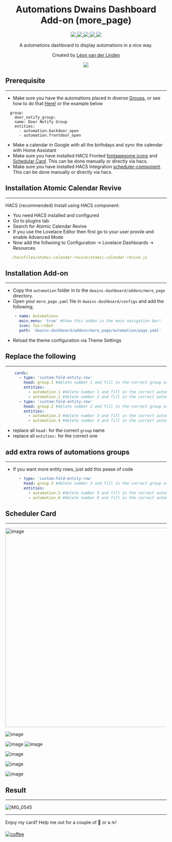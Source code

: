 <h1 align="center">Automations Dwains Dashboard Add-on (more_page)</h1>

<p align="center">
  <a href="https://dwainscheeren.github.io/dwains-lovelace-dashboard/">
    <img src="https://img.shields.io/badge/Dwains%20Dashboard-Default-299ec2.svg" />
  </a>
  <a href="https://github.com/custom-components/hacs">
    <img src="https://img.shields.io/badge/HACS-Default-orange.svg" />
  </a>
  <a href="https://github.com/LRvdLinden/automations_dd_addon">
    <img src="https://img.shields.io/github/v/release/LRvdLinden/automations_dd_addon" />
  </a>
    <a href="https://github.com/LRvdLinden/">
    <img src="https://img.shields.io/github/followers/LRvdLinden?style=social" />
  </a>
    </a>
    <a href="https://discord.gg/7yt64uX">
    <img src="https://img.shields.io/discord/688401603811999885" />
  </a>
</p>

<p align="center">A automations dashboard to display automations in a nice way.</p>

<p align="center">Created by <a href="https://github.com/LRvdLinden">Léon van der Linden</a>
</p> 

<p align="center">
  <img src="https://www.iotworldtoday.com/files/2019/11/GettyImages-1097894826-724x432.jpg" />
</p>


## Prerequisite
---
- Make sure you have the automations placed in diverse [Groups](https://www.home-assistant.io/integrations/group/), or see how to do that [Here!](https://www.home-assistant.io/integrations/group/) or the example below
```
  group:
    door_notify_group:
    name: Door Notify Group
    entities:
      - automation.backdoor_open
      - automation.frontdoor_open
```
- Make a calendar in Google with all the birthdays and sync the calendar with Home Assistant
- Make sure you have installed HACS Fronted [fontawesome icons](https://github.com/thomasloven/hass-fontawesome) and [Schedular Card](https://github.com/LRvdLinden/scheduler-card). This can be done manually or directly via hacs.
- Make sure you have installed HACS Integration [scheduler-component](https://github.com/LRvdLinden/scheduler-component). This can be done manually or directly via hacs.

## Installation Atomic Calendar Revive
---
HACS (recommended)
Install using HACS component:

- You need HACS installed and configured
- Go to plugins tab
- Search for Atomic Calendar Revive
- If you use the Lovelace Editor then first go to your user provile and enable Advanced Mode
- Now add the follwoing to Configuration -> Lovelace Dashboards -> Resources
 ```yaml
    /hacsfiles/atomic-calendar-revive/atomic-calendar-revive.js
 ```
 
 
## Installation Add-on
---
- Copy the `automation` folder in to the `dwains-dashboard/addons/more_page` directory.
- Open your `more_page.yaml` file in `dwains-dashboard/configs` and add the following;
 ```yaml
     - name: Automations
       main_menu: 'true' #Show this addon in the main navigation bar!
       icon: fas:robot
       path: 'dwains-dashboard/addons/more_page/automation/page.yaml'
```
- Reload the theme configuration via Theme Settings


## Replace the following
---
 ```yaml
     cards:
       - type: 'custom:fold-entity-row'
         head: group.1 #delete number 1 and fill in the correct group name
         entities:
           - automation.1 #delete number 1 and fill in the correct automation name
           - automation.2 #delete number 2 and fill in the correct automation name
       - type: 'custom:fold-entity-row'
         head: group.2 #delete number 2 and fill in the correct group name
         entities:
           - automation.3 #delete number 3 and fill in the correct automation name
           - automation.4 #delete number 4 and fill in the correct automation name
```
- replace all `head:` for the correct `group` name
- replace all `entities:` for the correct one

## add extra rows of automations groups
---

- If you want more entity rows, just add this pease of code
 ```yaml
       - type: 'custom:fold-entity-row'
         head: group.3 #delete number 3 and fill in the correct group name
         entities:
           - automation.5 #delete number 5 and fill in the correct automation name
           - automation.6 #delete number 6 and fill in the correct automation name
```

## Scheduler Card
---

<img width="621" alt="image" src="https://user-images.githubusercontent.com/77990847/114769693-d4f74080-9d6a-11eb-8e48-8a1d64d016a1.png">

![image](https://user-images.githubusercontent.com/77990847/114762691-4bdc0b80-9d62-11eb-9639-d3e2a44a2e96.gif)

![image](https://user-images.githubusercontent.com/77990847/114762740-55657380-9d62-11eb-923a-1584b70f93a8.png) ![image](https://user-images.githubusercontent.com/77990847/114762774-5e564500-9d62-11eb-946c-742d5a2f1f56.png)

![image](https://user-images.githubusercontent.com/77990847/114763055-affecf80-9d62-11eb-8078-757c999de2ff.png)

![image](https://user-images.githubusercontent.com/77990847/114763079-b55c1a00-9d62-11eb-8d95-2549bf79ecf4.png)

![image](https://user-images.githubusercontent.com/77990847/114762786-63b38f80-9d62-11eb-917d-07e39900fa7d.png)


## Result
---
![IMG_0545](https://user-images.githubusercontent.com/77990847/114765528-8c895400-9d65-11eb-89cb-2a6d75711dba.PNG)



---
Enjoy my card? Help me out for a couple of :beers: or a :coffee:!

[![coffee](https://www.buymeacoffee.com/assets/img/custom_images/black_img.png)](https://www.buymeacoffee.com/LRvdLinden)
